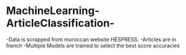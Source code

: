 # MachineLearning-ArticleClassification-

-Data is scrapped from moroccan website HESPRESS.
-Articles are in french
-Multiple Models are trained to select the best score accuracies
